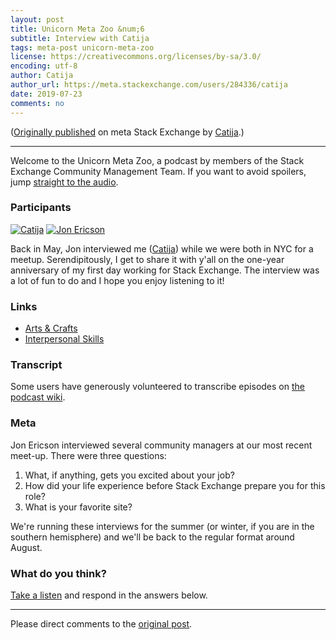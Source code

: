 ```yaml
---
layout: post
title: Unicorn Meta Zoo &num;6
subtitle: Interview with Catija
tags: meta-post unicorn-meta-zoo
license: https://creativecommons.org/licenses/by-sa/3.0/
encoding: utf-8
author: Catija
author_url: https://meta.stackexchange.com/users/284336/catija
date: 2019-07-23
comments: no
---
```


([Originally published](https://meta.stackexchange.com/q/331248/284336) on meta Stack Exchange by <a alt="Catija" href="https://meta.stackexchange.com/users/284336/catija">Catija</a>.)

---

Welcome to the Unicorn Meta Zoo, a podcast by members of the Stack
Exchange Community Management Team. If you want to avoid spoilers, jump
[straight to the audio][1].

### Participants 

[![Catija](https://stackexchange.com/users/flair/3979517.png)](https://stackexchange.com/users/3979517)
[![Jon Ericson](https://stackexchange.com/users/flair/1083.png)](https://stackexchange.com/users/1083)

Back in May, Jon interviewed me ([Catija](https://meta.stackexchange.com/questions/313086/welcome-stack-overflow-valued-associate-599-catherine-kuck-aka-catija)) while we were both in NYC for a meetup. Serendipitously, I get to share it with y'all on the one-year anniversary of my first day working for Stack Exchange. The interview was a lot of fun to do and I hope you enjoy listening to it!

### Links

* [Arts & Crafts][2]
* [Interpersonal Skills][3]

### Transcript

Some users have generously volunteered to transcribe episodes on
[the podcast wiki](https://github.com/unicorn-meta-zoo/unicorn-meta-zoo.github.io/wiki). 

### Meta

Jon Ericson interviewed several community managers at our most recent
meet-up. There were three questions:

1. What, if anything, gets you excited about your job?
2. How did your life experience before Stack Exchange prepare you for
   this role?
3. What is your favorite site?

We're running these interviews for the summer (or winter, if you are
in the southern hemisphere) and we'll be back to the regular format
around August.

### What do you think?

[Take a listen][1] and respond in the answers below.


  [1]: https://dts.podtrac.com/redirect.mp3/unicorn-meta-zoo.github.io/episodes/catija.mp3
  [2]: https://crafts.stackexchange.com/
  [3]: https://interpersonal.stackexchange.com/

---

Please direct comments to the [original post](https://meta.stackexchange.com/q/331248/284336).

